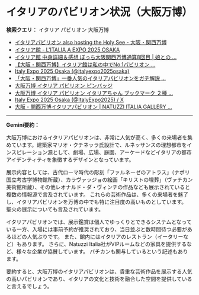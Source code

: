# イタリアのパビリオン状況（大阪万博）

**検索クエリ：** イタリア パビリオン 大阪万博

- [イタリアパビリオン also hosting the Holy See - 大阪・関西万博](https://www.expo2025.or.jp/official-participant/italy/)
- [イタリア館 - L'ITALIA A EXPO 2025 OSAKA](https://www.italyexpo2025osaka.it/ja/itariaguan)
- [イタリア館 中身詳細＆感想 ぼっち大阪関西万博通算8回目 | 娘との ...](https://ameblo.jp/wakochi0316/entry-12905719318.html)
- [【大阪・関西万博】イタリア館は私の中でNo.1パビリオン ...](https://yukonosuke.com/entry/osaka_banpaku_italy)
- [Italy Expo 2025 Osaka (@italyexpo2025osaka)](https://www.instagram.com/italyexpo2025osaka/?hl=ja)
- [「大阪・関西万博」一番人気のイタリアパビリオンをガチ解説 ...](https://lovewalker.jp/elem/000/004/268/4268276/)
- [大阪万博 イタリア パビリオン ピンバッジ](https://www.itamasrl.it/?_g=1694983)
- [大阪万博 イタリア パビリオン イタリアちゃん ブックマーク ２種 ...](https://www.cpm.lucca.it/?_g=8111924)
- [Italy Expo 2025 Osaka (@ItalyExpo2025) / X](https://x.com/italyexpo2025)
- [大阪・関西万博イタリアパビリオン | NATUZZI ITALIA GALLERY ...](https://www.natuzzi-italia.jp/topics/%E5%A4%A7%E9%98%AA%E3%83%BB%E9%96%A2%E8%A5%BF%E4%B8%87%E5%8D%9A%E3%82%A4%E3%82%BF%E3%83%AA%E3%82%A2%E3%83%91%E3%83%93%E3%83%AA%E3%82%AA%E3%83%B3/)


---

**Gemini要約：**

大阪万博におけるイタリアパビリオンは、非常に人気が高く、多くの来場者を集めています。建築家マリオ・クチネッラ氏設計で、ルネッサンスの理想都市をインスピレーション源として、劇場、広場、庭園、アーケードなどイタリアの都市アイデンティティを象徴するデザインとなっています。

展示内容としては、古代ローマ時代の彫刻「ファルネーゼのアトラス」（ナポリ国立考古学博物館所蔵）、カラヴァッジョの絵画「キリストの埋葬」（ヴァチカン美術館所蔵）、その他レオナルド・ダ・ヴィンチの作品なども展示されていると複数の情報源で言及されています。  これらの芸術作品は、多くの来場者を魅了し、イタリアパビリオンを万博の中でも特に注目度の高いものとしています。  聖火の展示についても言及されています。

イタリアパビリオンでは、展示鑑賞は個人でゆっくりとできるシステムとなっている一方、入場には事前予約が推奨されており、当日並ぶと数時間待つ必要があるほどの人気ぶりです。  また、館内にはイタリアのレストラン（イータリーなど）もあります。  さらに、Natuzzi Italia社がVIPルームなどの家具を提供するなど、様々な企業が協賛しています。  バチカンも関与しているという記述もあります。


要約すると、大阪万博のイタリアパビリオンは、貴重な芸術作品を展示する人気の高いパビリオンであり、イタリアの文化と技術を融合した空間を提供していると言えるでしょう。

